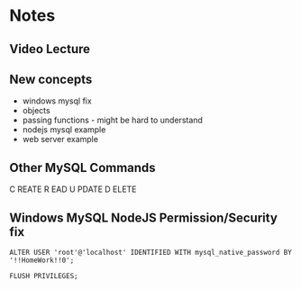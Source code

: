 
# Notes

## Video Lecture

## New concepts

- windows mysql fix
- objects
- passing functions - might be hard to understand
- nodejs mysql example
- web server example

## Other MySQL Commands

C REATE
R EAD
U PDATE
D ELETE


## Windows MySQL NodeJS Permission/Security fix


```
ALTER USER 'root'@'localhost' IDENTIFIED WITH mysql_native_password BY '!!HomeWork!!0';

FLUSH PRIVILEGES;
```